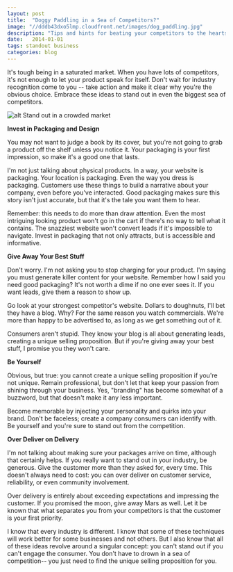 ```yaml
---
layout: post
title:  "Doggy Paddling in a Sea of Competitors?"
image: "//dddb43dxo5lmp.cloudfront.net/images/dog_paddling.jpg"
description: "Tips and hints for beating your competitors to the hearts and wallets of your target customers."
date:   2014-01-01
tags: standout business
categories: blog
---
```


It's tough being in a saturated market. When you have lots of competitors, it's not enough to let your product speak for itself. Don't wait for industry recognition come to you -- take action and make it clear why you're the obvious choice. Embrace these ideas to stand out in even the biggest sea of competitors.

![alt Stand out in a crowded market](/images/dog_paddling.jpg "Stand out in a crowded market") 

**Invest in Packaging and Design**

You may not want to judge a book by its cover, but you're not going to grab a product off the shelf unless you notice it. Your packaging is your first impression, so make it's a good one that lasts.

I'm not just talking about physical products. In a way, your website is packaging. Your location is packaging. Even the way you dress is packaging. Customers use these things to build a narrative about your company, even before you've interacted. Good packaging makes sure this story isn't just accurate, but that it's the tale you want them to hear.

Remember: this needs to do more than draw attention. Even the most intriguing looking product won't go in the cart if there's no way to tell what it contains. The snazziest website won't convert leads if it's impossible to navigate. Invest in packaging that not only attracts, but is accessible and informative.

**Give Away Your Best Stuff**

Don't worry. I'm not asking you to stop charging for your product. I'm saying you must generate killer content for your website. Remember how I said you need good packaging? It's not worth a dime if no one ever sees it. If you want leads, give them a reason to show up.

Go look at your strongest competitor's website. Dollars to doughnuts, I'll bet they have a blog. Why? For the same reason you watch commercials. We're more than happy to be advertised to, as long as we get something out of it.

Consumers aren't stupid. They know your blog is all about generating leads, creating a unique selling proposition. But if you're giving away your best stuff, I promise you they won't care.

**Be Yourself**

Obvious, but true: you cannot create a unique selling proposition if you're not unique. Remain professional, but don't let that keep your passion from shining through your business. Yes, "branding" has become somewhat of a buzzword, but that doesn't make it any less important.

Become memorable by injecting your personality and quirks into your brand. Don't be faceless; create a company consumers can identify with. Be yourself and you're sure to stand out from the competition.

**Over Deliver on Delivery**

I'm not talking about making sure your packages arrive on time, although that certainly helps. If you really want to stand out in your industry, be generous. Give the customer more than they asked for, every time. This doesn't always need to cost: you can over deliver on customer service, reliability, or even community involvement.

Over delivery is entirely about exceeding expectations and impressing the customer. If you promised the moon, give away Mars as well. Let it be known that what separates you from your competitors is that the customer is your first priority.

I know that every industry is different. I know that some of these techniques will work better for some businesses and not others. But I also know that all of these ideas revolve around a singular concept: you can't stand out if you can't engage the consumer. You don't have to drown in a sea of competition-- you just need to find the unique selling proposition for you.
